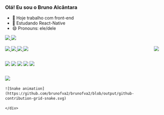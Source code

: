 ### Olá! Eu sou o Bruno Alcântara 

- 🔭 Hoje trabalho com front-end
- 🌱 Estudando React-Native
- 😄 Pronouns: ele/dele

<div>
  <a href="https://github.com/brunofva2">
  <img height="180em" src="https://github-readme-stats.vercel.app/api?username=brunofva2&show_icons=true&theme=radical&include_all_commits=true&count_private=true"/>
  <img height="180em" src="https://github-readme-stats.vercel.app/api/top-langs/?username=brunofva2&layout=compact&langs_count=7&theme=radical"/>
</div> 
  <div style="display inline_block"><br>
    <img align="right" alt"brunog-gif" height="100" width"130" src="https://cdn.discordapp.com/attachments/464313411296165908/912514749550436392/Webp.net-resizeimage.gif">
    <img aling="center" alt"bruno-Js" height="30" width"40" src="https://img.shields.io/badge/JavaScript-F7DF1E?style=for-the-badge&logo=javascript&logoColor=black">
    <img aling="center" alt"bruno-Css" height="30" width"40" src="https://img.shields.io/badge/CSS-239120?&style=for-the-badge&logo=css3&logoColor=white">
    <img aling="center" alt"bruno-React" height="30" width"40" src="https://img.shields.io/badge/React-20232A?style=for-the-badge&logo=react&logoColor=61DAFB">
    <img aling="center" alt"bruno-React-Native" height="30" width"40" src="https://img.shields.io/badge/React_Native-20232A?style=for-the-badge&logo=react&logoColor=61DAFB">
  </div>
 
  ##
  
 <div>
   <a href="https://wa.me/5521972924761" target="_blank"><img src="https://img.shields.io/badge/WhatsApp-25D366?style=for-the-badge&logo=whatsapp&logoColor=white" 
                                                              target="_blank"></a>
  <a href="mailto:brunofva0@hotmail.com?" target="_blank"><img src="https://img.shields.io/badge/Microsoft_Outlook-0078D4?style=for-the-badge&logo=microsoft-outlook&logoColor=white"
                                                             target="_blank"></a>
   <a href="https://www.linkedin.com/in/bruno-alcântara-366085225/" target="_blank"><img src="https://img.shields.io/badge/LinkedIn-0077B5?style=for-the-badge&logo=linkedin&logoColor=white" target="_blank"></a>
  <a href="https://www.instagram.com/brunofva1/" target="_blank"><img src=https://img.shields.io/badge/Instagram-E4405F?style=for-the-badge&logo=instagram&logoColor=white target="_blank"></a>
     <a href="https://discord.gg/GfhAknhyHv" target="_blank"><img src="https://img.shields.io/badge/Discord-7289DA?style=for-the-badge&logo=discord&logoColor=white" target="_blank"></a>
  </div>
  
  ##
  
  <div>
   <img aling="center" alt"plataforma" height="30" width"40" src="https://img.shields.io/badge/Windows-0078D6?style=for-the-badge&logo=windows&logoColor=white"
        target="_blank"></a>
  
    ![Snake animation](https://github.com/brunofva2/brunofva2/blob/output/github-contribution-grid-snake.svg)
  
    </div>
